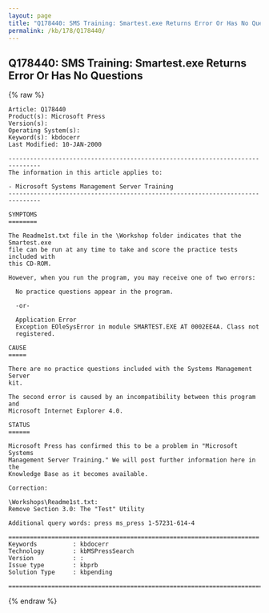 ```yaml
---
layout: page
title: "Q178440: SMS Training: Smartest.exe Returns Error Or Has No Questions"
permalink: /kb/178/Q178440/
---
```


## Q178440: SMS Training: Smartest.exe Returns Error Or Has No Questions

{% raw %}

	Article: Q178440
	Product(s): Microsoft Press
	Version(s): 
	Operating System(s): 
	Keyword(s): kbdocerr
	Last Modified: 10-JAN-2000
	
	-------------------------------------------------------------------------------
	The information in this article applies to:
	
	- Microsoft Systems Management Server Training 
	-------------------------------------------------------------------------------
	
	SYMPTOMS
	========
	
	The Readme1st.txt file in the \Workshop folder indicates that the Smartest.exe
	file can be run at any time to take and score the practice tests included with
	this CD-ROM.
	
	However, when you run the program, you may receive one of two errors:
	
	  No practice questions appear in the program.
	
	  -or-
	
	  Application Error
	  Exception EOleSysError in module SMARTEST.EXE AT 0002EE4A. Class not
	  registered.
	
	CAUSE
	=====
	
	There are no practice questions included with the Systems Management Server
	kit.
	
	The second error is caused by an incompatibility between this program and
	Microsoft Internet Explorer 4.0.
	
	STATUS
	======
	
	Microsoft Press has confirmed this to be a problem in "Microsoft Systems
	Management Server Training." We will post further information here in the
	Knowledge Base as it becomes available.
	
	Correction:
	
	\Workshops\Readme1st.txt:
	Remove Section 3.0: The "Test" Utility
	
	Additional query words: press ms_press 1-57231-614-4
	
	======================================================================
	Keywords          : kbdocerr 
	Technology        : kbMSPressSearch
	Version           : :
	Issue type        : kbprb
	Solution Type     : kbpending
	
	=============================================================================
	

{% endraw %}
